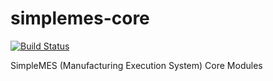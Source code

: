 # simplemes-core

[![Build Status](https://github.com/simplemes/simplemes-core/workflows/PublishAll/badge.svg)](https://github.com/simplemes/simplemes-core/actions)


SimpleMES (Manufacturing Execution System) Core Modules
